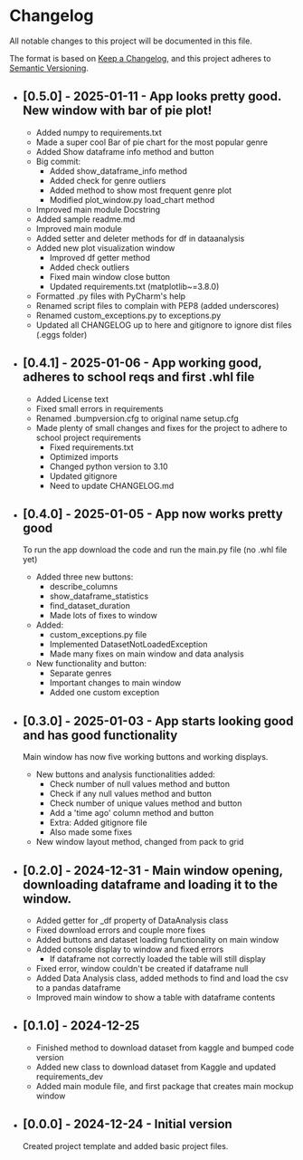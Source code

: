 # Changelog

All notable changes to this project will be documented in this file.

The format is based on [Keep a Changelog](https://keepachangelog.com/en/1.0.0/),
and this project adheres to [Semantic Versioning](https://semver.org/spec/v2.0.0.html).

- ## [0.5.0] - 2025-01-11 - App looks pretty good. New window with bar of pie plot!
  - Added numpy to requirements.txt
  - Made a super cool Bar of pie chart for the most popular genre
  - Added Show dataframe info method and button
  - Big commit:
    - Added show_dataframe_info method
    - Added check for genre outliers
    - Added method to show most frequent genre plot
    - Modified plot_window.py load_chart method 
  - Improved main module Docstring
  - Added sample readme.md
  - Improved main module
  - Added setter and deleter methods for df in dataanalysis
  - Added new plot visualization window
    - Improved df getter method
    - Added check outliers
    - Fixed main window close button
    - Updated requirements.txt (matplotlib~=3.8.0)
  - Formatted .py files with PyCharm's help
  - Renamed script files to complain with PEP8 (added underscores)
  - Renamed custom_exceptions.py to exceptions.py 
  - Updated all CHANGELOG up to here and gitignore to ignore dist files (.eggs folder)

- ## [0.4.1] - 2025-01-06 - App working good, adheres to school reqs and first .whl file
  - Added License text
  - Fixed small errors in requirements
  - Renamed .bumpversion.cfg to original name setup.cfg
  - Made plenty of small changes and fixes for the project to adhere to school project requirements
    - Fixed requirements.txt
    - Optimized imports
    - Changed python version to 3.10
    - Updated gitignore
    - Need to update CHANGELOG.md

- ## [0.4.0] - 2025-01-05 - App now works pretty good
  To run the app download the code and run the main.py file (no .whl file yet)
  - Added three new buttons:
    - describe_columns
    - show_dataframe_statistics
    - find_dataset_duration
    - Made lots of fixes to window
  - Added:
    - custom_exceptions.py file
    - Implemented DatasetNotLoadedException
    - Made many fixes on main window and data analysis
  - New functionality and button:
    - Separate genres
    - Important changes to main window
    - Added one custom exception

- ## [0.3.0] - 2025-01-03 - App starts looking good and has good functionality
  Main window has now five working buttons and working displays.
  - New buttons and analysis functionalities added:
    - Check number of null values method and button
    - Check if any null values method and button
    - Check number of unique values method and button
    - Add a 'time ago' column method and button
    - Extra: Added gitignore file
    - Also made some fixes
  - New window layout method, changed from pack to grid

- ## [0.2.0] - 2024-12-31 - Main window opening, downloading dataframe and loading it to the window.
  - Added getter for _df property of DataAnalysis class
  - Fixed download errors and couple more fixes
  - Added buttons and dataset loading functionality on main window
  - Added console display to window and fixed errors
    - If dataframe not correctly loaded the table will still display
  - Fixed error, window couldn't be created if dataframe null
  - Added Data Analysis class, added methods to find and load the csv to a pandas dataframe
  - Improved main window to show a table with dataframe contents

- ## [0.1.0] - 2024-12-25
  - Finished method to download dataset from kaggle and bumped code version
  - Added new class to download dataset from Kaggle and updated requirements_dev
  - Added main module file, and first package that creates main mockup window

- ## [0.0.0] - 2024-12-24 - Initial version
  Created project template and added basic project files.
